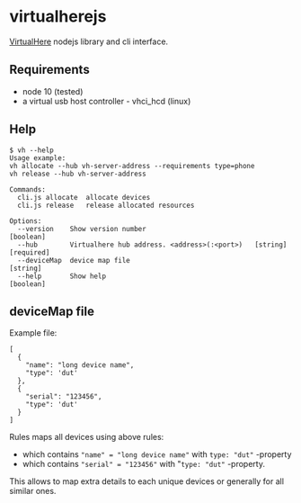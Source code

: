 # virtualherejs

[VirtualHere](https://virtualhere.com) nodejs library and cli interface.

## Requirements

* node 10 (tested)
* a virtual usb host controller - vhci_hcd (linux)

## Help

```
$ vh --help
Usage example:
vh allocate --hub vh-server-address --requirements type=phone
vh release --hub vh-server-address

Commands:
  cli.js allocate  allocate devices
  cli.js release   release allocated resources

Options:
  --version    Show version number                                     [boolean]
  --hub        Virtualhere hub address. <address>(:<port>)   [string] [required]
  --deviceMap  device map file                                          [string]
  --help       Show help                                               [boolean]
```

## deviceMap file

Example file:
```shell script
[
  {
    "name": "long device name",
    "type": 'dut'
  },
  {
    "serial": "123456",
    "type": 'dut'
  }
]
```

Rules maps all devices using above rules:
* which contains `"name" = "long device name"` with `type: "dut"` -property
* which contains `"serial" = "123456"` with "`type: "dut"` -property.

This allows to map extra details to each unique devices or generally for all similar ones.
